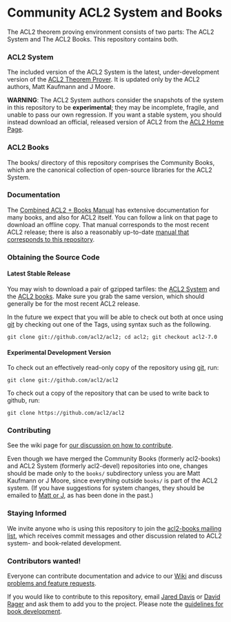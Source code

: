 Community ACL2 System and Books
====

The ACL2 theorem proving environment consists of two parts: The ACL2 System and The ACL2 Books.  This repository contains both.

### ACL2 System
The included version of the ACL2 System is the latest, under-development version of the <a href="http://www.cs.utexas.edu/users/moore/acl2">ACL2 Theorem Prover</a>.  It is updated only by the ACL2 authors, Matt Kaufmann and J Moore.

**WARNING**: The ACL2 System authors consider the snapshots of the system in this repository to be **experimental**; they may be incomplete, fragile, and unable to pass our own regression. If you want a stable system, you should instead download an official, released version of ACL2 from the <a href="http://www.cs.utexas.edu/users/moore/acl2">ACL2 Home Page</a>.


### ACL2 Books
The books/ directory of this repository comprises the Community Books, which are the canonical collection of open-source libraries for the ACL2 System</a>.

### Documentation

The <a href="http://www.cs.utexas.edu/users/moore/acl2/current/combined-manual/index.html">Combined ACL2 + Books Manual</a> has extensive documentation for many books, and also for ACL2 itself. You can follow a link on that page to download an offline copy.  That manual corresponds to the most recent ACL2 release; there is also a reasonably up-to-date <a href="http://www.cs.utexas.edu/users/moore/acl2/manuals/current/manual/index.html">manual that corresponds to this repository</a>.


### Obtaining the Source Code

#### Latest Stable Release

You may wish to download a pair of gzipped tarfiles: the <a href="http://www.cs.utexas.edu/users/moore/acl2/current/HTML/installation/installation.html">ACL2 System</a> and the <a href="http://acl2.org/index.html">ACL2 books</a>.  Make sure you grab the same version, which should generally be for the most recent ACL2 release.

In the future we expect that you will be able to check out both at once using <a href="http://git-scm.com">git</a> by checking out one of the Tags, using syntax such as the following.

`git clone git://github.com/acl2/acl2; cd acl2; git checkout acl2-7.0`


#### Experimental Development Version

To check out an effectively read-only copy of the repository using <a href="http://git-scm.com">git</a>, run:

`git clone git://github.com/acl2/acl2`

To check out a copy of the repository that can be used to write back to github, run:

`git clone https://github.com/acl2/acl2`

### Contributing

See the wiki page for <a href="https://code.google.com/p/acl2-books/wiki/ACL2RepoGitTips">our discussion on how to contribute</a>.

Even though we have merged the Community Books (formerly acl2-books) and ACL2 System (formerly acl2-devel) repositories into one, changes should be made only to the `books/` subdirectory unless you are Matt Kaufmann or J Moore, since everything outside `books/` is part of the ACL2 system.  (If you have suggestions for system changes, they should be emailed to <a href="mailto:kaufmann@cs.utexas.edu">Matt or J</a>, as has been done in the past.)

### Staying Informed

We invite anyone who is using this repository to join the <a href="http://groups.google.com/group/acl2-books">acl2-books mailing list</a>, which receives commit messages and other discussion related to ACL2 system- and book-related development.


### Contributors wanted!

Everyone can contribute documentation and advice to our <a href="http://code.google.com/p/acl2-books/w/list">Wiki</a> and discuss <a href="http://code.google.com/p/acl2-books/issues/list">problems and feature requests</a>.

If you would like to contribute to this repository, email <a href="mailto:jared@centtech.com">Jared Davis</a> or <a href="mailto:ragerdl@gmail.com">David Rager</a> and ask them to add you to the project.  Please note the <a href="http://code.google.com/p/acl2-books/wiki/CommittingCode">guidelines for book development</a>.
